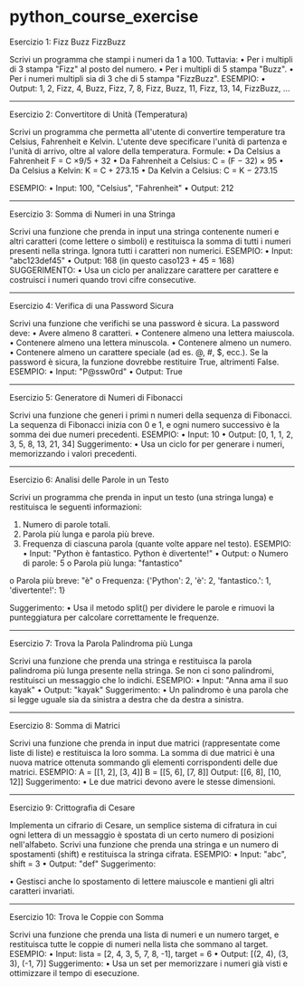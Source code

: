# python_course_exercise

Esercizio 1: Fizz Buzz FizzBuzz

Scrivi un programma che stampi i numeri da 1 a 100. Tuttavia:
• Per i multipli di 3 stampa "Fizz" al posto del numero.
• Per i multipli di 5 stampa "Buzz".
• Per i numeri multipli sia di 3 che di 5 stampa "FizzBuzz".
ESEMPIO:
• Output: 1, 2, Fizz, 4, Buzz, Fizz, 7, 8, Fizz, Buzz, 11, Fizz, 13, 14, FizzBuzz, ...

-------------------------

Esercizio 2: Convertitore di Unità (Temperatura)

Scrivi un programma che permetta all'utente di convertire temperature tra Celsius, Fahrenheit
e Kelvin. L'utente deve specificare l'unità di partenza e l'unità di arrivo, oltre al valore della
temperatura.
Formule:
• Da Celsius a Fahrenheit F = C ×9/5 + 32
• Da Fahrenheit a Celsius: C = (F − 32) × 95
• Da Celsius a Kelvin: K = C + 273.15
• Da Kelvin a Celsius: C = K − 273.15

ESEMPIO:
• Input: 100, "Celsius", "Fahrenheit"
• Output: 212

-------------------------

Esercizio 3: Somma di Numeri in una Stringa

Scrivi una funzione che prenda in input una stringa contenente numeri e altri caratteri (come
lettere o simboli) e restituisca la somma di tutti i numeri presenti nella stringa. Ignora tutti i
caratteri non numerici.
ESEMPIO:
• Input: "abc123def45"
• Output: 168
(in questo caso123 + 45 = 168)
SUGGERIMENTO:
• Usa un ciclo per analizzare carattere per carattere e costruisci i numeri quando trovi
cifre consecutive.

-------------------------

Esercizio 4: Verifica di una Password Sicura

Scrivi una funzione che verifichi se una password è sicura. La password deve:
• Avere almeno 8 caratteri.
• Contenere almeno una lettera maiuscola.
• Contenere almeno una lettera minuscola.
• Contenere almeno un numero.
• Contenere almeno un carattere speciale (ad es. @, #, $, ecc.).
Se la password è sicura, la funzione dovrebbe restituire True, altrimenti False.
ESEMPIO:
• Input: "P@ssw0rd"
• Output: True

-------------------------

Esercizio 5: Generatore di Numeri di Fibonacci

Scrivi una funzione che generi i primi n numeri della sequenza di Fibonacci. La sequenza di
Fibonacci inizia con 0 e 1, e ogni numero successivo è la somma dei due numeri precedenti.
ESEMPIO:
• Input: 10
• Output: [0, 1, 1, 2, 3, 5, 8, 13, 21, 34]
Suggerimento:
• Usa un ciclo for per generare i numeri, memorizzando i valori precedenti.

-------------------------

Esercizio 6: Analisi delle Parole in un Testo

Scrivi un programma che prenda in input un testo (una stringa lunga) e restituisca le seguenti
informazioni:
1. Numero di parole totali.
2. Parola più lunga e parola più breve.
3. Frequenza di ciascuna parola (quante volte appare nel testo).
ESEMPIO:
• Input: "Python è fantastico. Python è divertente!"
• Output:
o Numero di parole: 5
o Parola più lunga: "fantastico"

o Parola più breve: "è"
o Frequenza: {'Python': 2, 'è': 2, 'fantastico.': 1, 'divertente!': 1}

Suggerimento:
• Usa il metodo split() per dividere le parole e rimuovi la punteggiatura per calcolare
correttamente le frequenze.

-------------------------

Esercizio 7: Trova la Parola Palindroma più Lunga

Scrivi una funzione che prenda una stringa e restituisca la parola palindroma più lunga
presente nella stringa. Se non ci sono palindromi, restituisci un messaggio che lo indichi.
ESEMPIO:
• Input: "Anna ama il suo kayak"
• Output: "kayak"
Suggerimento:
• Un palindromo è una parola che si legge uguale sia da sinistra a destra che da destra a
sinistra.

-------------------------

Esercizio 8: Somma di Matrici

Scrivi una funzione che prenda in input due matrici (rappresentate come liste di liste) e
restituisca la loro somma. La somma di due matrici è una nuova matrice ottenuta sommando
gli elementi corrispondenti delle due matrici.
ESEMPIO:
A = [[1, 2], [3, 4]]
B = [[5, 6], [7, 8]]
Output: [[6, 8], [10, 12]]
Suggerimento:
• Le due matrici devono avere le stesse dimensioni.

-------------------------

Esercizio 9: Crittografia di Cesare

Implementa un cifrario di Cesare, un semplice sistema di cifratura in cui ogni lettera di un
messaggio è spostata di un certo numero di posizioni nell'alfabeto. Scrivi una funzione che
prenda una stringa e un numero di spostamenti (shift) e restituisca la stringa cifrata.
ESEMPIO:
• Input: "abc", shift = 3
• Output: "def"
Suggerimento:

• Gestisci anche lo spostamento di lettere maiuscole e mantieni gli altri caratteri
invariati.

-------------------------

Esercizio 10: Trova le Coppie con Somma

Scrivi una funzione che prenda una lista di numeri e un numero target, e restituisca tutte le
coppie di numeri nella lista che sommano al target.
ESEMPIO:
• Input: lista = [2, 4, 3, 5, 7, 8, -1], target = 6
• Output: [(2, 4), (3, 3), (-1, 7)]
Suggerimento:
• Usa un set per memorizzare i numeri già visti e ottimizzare il tempo di esecuzione.

